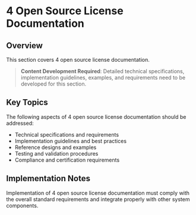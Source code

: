 # 4 Open Source License Documentation

## Overview

This section covers 4 open source license documentation.

> **Content Development Required**: Detailed technical specifications, implementation guidelines, examples, and requirements need to be developed for this section.

## Key Topics

The following aspects of 4 open source license documentation should be addressed:

- Technical specifications and requirements
- Implementation guidelines and best practices
- Reference designs and examples
- Testing and validation procedures
- Compliance and certification requirements

## Implementation Notes

Implementation of 4 open source license documentation must comply with the overall standard requirements and integrate properly with other system components.

